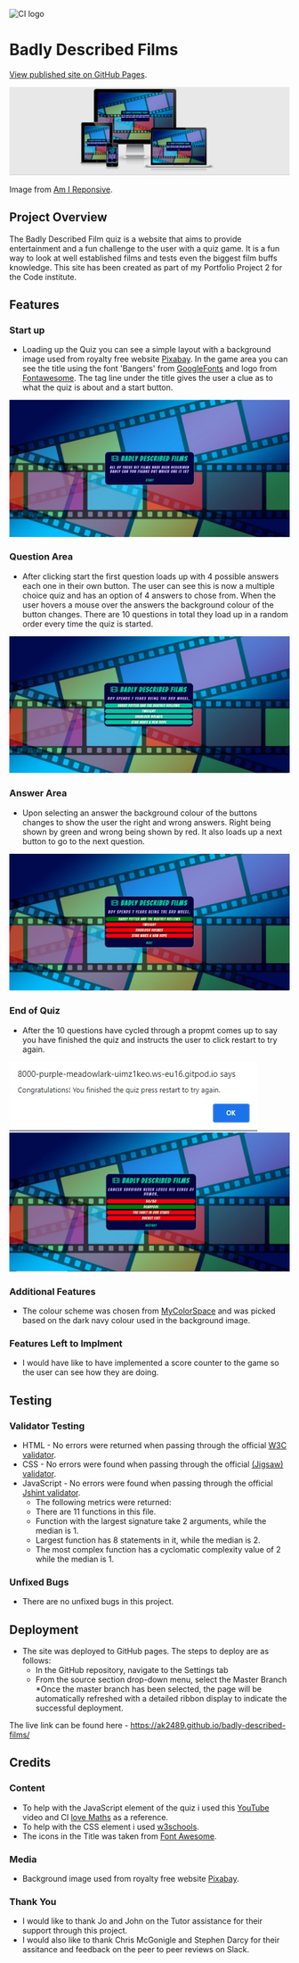![CI logo](https://codeinstitute.s3.amazonaws.com/fullstack/ci_logo_small.png)

# Badly Described Films

[View published site on GitHub Pages](https://ak2489.github.io/badly-described-films/).

![](assets/docs/responsive.jpg)

Image from [Am I Reponsive](http://ami.responsivedesign.is/).

## Project Overview

The Badly Described Film quiz is a website that aims to provide entertainment and a fun challenge to the user with a quiz game. It is a fun way to look at well established films and tests even the biggest film buffs knowledge. This site has been created as part of my Portfolio Project 2 for the Code institute.

## Features

### Start up

* Loading up the Quiz you can see a simple layout with a background image used from royalty free website [Pixabay](https://pixabay.com/). In the game area you can see the title using the font 'Bangers' from [GoogleFonts](https://fonts.google.com/?category=Display) and logo from [Fontawesome](https://fontawesome.com/). The tag line under the title gives the user a clue as to what the quiz is about and a start button. 

![Start Up](assets/docs/Start.jpg)

### Question Area

* After clicking start the first question loads up with 4 possible answers each one in their own button. The user can see this is now a multiple choice quiz and has an option of 4 answers to chose from. When the user hovers a mouse over the answers the background colour of the button changes. There are 10 questions in total they load up in a random order every time the quiz is started.

![Question Area](assets/docs/QuestionArea.jpg)

### Answer Area

* Upon selecting an answer the background colour of the buttons changes to show the user the right and wrong answers. Right being shown by green and wrong being shown by red. It also loads up a next button to go to the next question. 

![Answer Area](assets/docs/Answerbuttons.jpg)

### End of Quiz

* After the 10 questions have cycled through a propmt comes up to say you have finished the quiz and instructs the user to click restart to try again. 

![End of Quiz](assets/docs/Endofquiz.jpg)
![Restart](assets/docs/restart.jpg)

### Additional Features

* The colour scheme was chosen from [MyColorSpace](https://mycolor.space/) and was picked based on the dark navy colour used in the background image. 

### Features Left to Implment

* I would have like to have implemented a score counter to the game so the user can see how they are doing. 

## Testing 
### Validator Testing 
* HTML - No errors were returned when passing through the official [W3C validator](https://validator.w3.org/nu/#textarea).
* CSS - No errors were found when passing through the official [(Jigsaw) validator](https://jigsaw.w3.org/css-validator/validator).
* JavaScript - No errors were found when passing through the official [Jshint validator](https://jshint.com/).
    - The following metrics were returned:
    - There are 11 functions in this file.
    - Function with the largest signature take 2 arguments, while the median is 1.
    - Largest function has 8 statements in it, while the median is 2.
    - The most complex function has a cyclomatic complexity value of 2 while the median is 1.

### Unfixed Bugs

* There are no unfixed bugs in this project.

## Deployment

* The site was deployed to GitHub pages. The steps to deploy are as follows:
    * In the GitHub repository, navigate to the Settings tab
    * From the source section drop-down menu, select the Master Branch
    *Once the master branch has been selected, the page will be automatically refreshed with a detailed ribbon display to indicate the successful deployment.

The live link can be found here - https://ak2489.github.io/badly-described-films/

## Credits

### Content 

* To help with the JavaScript element of the quiz i used this [YouTube](https://www.youtube.com/watch?v=f4fB9Xg2JEY&t=2111s) video and CI [love Maths](https://github.com/Code-Institute-Solutions/love-maths-2.0-sourcecode/tree/master/05-tidying-up/01-a-few-last-things) as a reference.
* To help with the CSS element i used [w3schools](www.w3schools.com).
* The icons in the Title was taken from [Font Awesome](https://fontawesome.com/).

### Media 

* Background image used from royalty free website [Pixabay](https://pixabay.com/).

### Thank You

* I would like to thank Jo and John on the Tutor assistance for their support through this project.
* I would also like to thank Chris McGonigle and Stephen Darcy for their assitance and feedback on the peer to peer reviews on Slack. 




